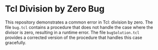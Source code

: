 # Tcl Division by Zero Bug
This repository demonstrates a common error in Tcl: division by zero. The file `bug.tcl` contains a procedure that does not handle the case where the divisor is zero, resulting in a runtime error. The file `bugSolution.tcl` provides a corrected version of the procedure that handles this case gracefully.